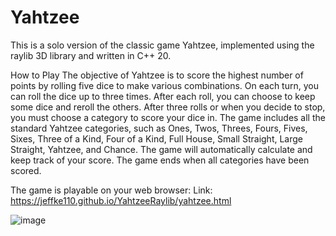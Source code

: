 # Yahtzee
This is a solo version of the classic game Yahtzee, implemented using the raylib 3D library and written in C++ 20.

How to Play
The objective of Yahtzee is to score the highest number of points by rolling five dice to make various combinations.
On each turn, you can roll the dice up to three times. After each roll, you can choose to keep some dice and reroll the others.
After three rolls or when you decide to stop, you must choose a category to score your dice in.
The game includes all the standard Yahtzee categories, such as Ones, Twos, Threes, Fours, Fives, Sixes, Three of a Kind, Four of a Kind, Full House, Small Straight, Large Straight, Yahtzee, and Chance.
The game will automatically calculate and keep track of your score.
The game ends when all categories have been scored.

The game is playable on your web browser:
Link: https://jeffke110.github.io/YahtzeeRaylib/yahtzee.html


![image](https://github.com/jeffke110/yahtzee/assets/80783850/c0fb508d-b633-40f8-8ff4-6c31ede728d4)
